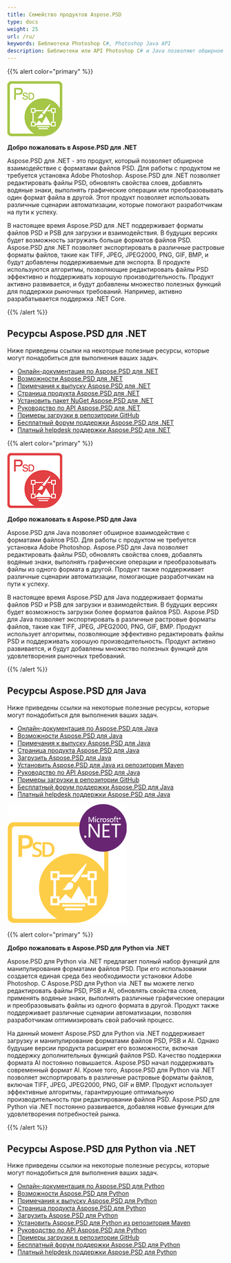 ```yaml
---
title: Семейство продуктов Aspose.PSD
type: docs
weight: 25
url: /ru/
keywords: Библиотека Photoshop C#, Photoshop Java API
description: Библиотеки или API Photoshop C# и Java позволяют обширное взаимодействие с форматами файлов PSD. Эти продукты не требуют установки Adobe Photoshop и поддерживают форматы файлов PSD и PSB для загрузки, взаимодействия и преобразования их в различные растровые форматы файлов, такие как TIFF, JPEG, JPEG2000, PNG, GIF и BMP.
---
```


{{% alert color="primary" %}} 

**![Логотип продукта Aspose.PSD для .NET](home_1.png)**

**Добро пожаловать в Aspose.PSD для .NET**

Aspose.PSD для .NET - это продукт, который позволяет обширное взаимодействие с форматами файлов PSD. Для работы с продуктом не требуется установка Adobe Photoshop. Aspose.PSD для .NET позволяет редактировать файлы PSD, обновлять свойства слоев, добавлять водяные знаки, выполнять графические операции или преобразовывать один формат файла в другой. Этот продукт позволяет использовать различные сценарии автоматизации, которые помогают разработчикам на пути к успеху.

В настоящее время Aspose.PSD для .NET поддерживает форматы файлов PSD и PSB для загрузки и взаимодействия. В будущих версиях будет возможность загружать больше форматов файлов PSD. Aspose.PSD для .NET позволяет экспортировать в различные растровые форматы файлов, такие как TIFF, JPEG, JPEG2000, PNG, GIF, BMP, и будут добавлены поддерживаемые для экспорта. В продукте используются алгоритмы, позволяющие редактировать файлы PSD эффективно и поддерживать хорошую производительность. Продукт активно развивается, и будут добавлены множество полезных функций для поддержки рыночных требований. Например, активно разрабатывается поддержка .NET Core.

{{% /alert %}} 

## **Ресурсы Aspose.PSD для .NET**

Ниже приведены ссылки на некоторые полезные ресурсы, которые могут понадобиться для выполнения ваших задач.

- [Онлайн-документация по Aspose.PSD для .NET](/psd/ru/net/)
- [Возможности Aspose.PSD для .NET](/psd/ru/net/features/)
- [Примечания к выпуску Aspose.PSD для .NET](/psd/ru/net/release-notes/)
- [Страница продукта Aspose.PSD для .NET](https://products.aspose.com/psd/net)
- [Установить пакет NuGet Aspose.PSD для .NET](https://www.nuget.org/packages/Aspose.PSD/)
- [Руководство по API Aspose.PSD для .NET](https://reference.aspose.com/net/psd)
- [Примеры загрузки в репозитории GitHub](https://github.com/aspose-psd/Aspose.PSD-for-.NET)
- [Бесплатный форум поддержки Aspose.PSD для .NET](https://forum.aspose.com/c/psd)
- [Платный helpdesk поддержки Aspose.PSD для .NET](https://helpdesk.aspose.com/)

{{% alert color="primary" %}} 

**![Логотип продукта Aspose.PSD для Java](aspose-psd-for-java-home_1.png)**

**Добро пожаловать в Aspose.PSD для Java**

Aspose.PSD для Java позволяет обширное взаимодействие с форматами файлов PSD. Для работы с продуктом не требуется установка Adobe Photoshop. Aspose.PSD для Java позволяет редактировать файлы PSD, обновлять свойства слоев, добавлять водяные знаки, выполнять графические операции и преобразовывать файлы из одного формата в другой. Продукт также поддерживает различные сценарии автоматизации, помогающие разработчикам на пути к успеху.

В настоящее время Aspose.PSD для Java поддерживает форматы файлов PSD и PSB для загрузки и взаимодействия. В будущих версиях будет возможность загрузки более форматов файлов PSD. Aspose.PSD для Java позволяет экспортировать в различные растровые форматы файлов, такие как TIFF, JPEG, JPEG2000, PNG, GIF, BMP. Продукт использует алгоритмы, позволяющие эффективно редактировать файлы PSD и поддерживать хорошую производительность. Продукт активно развивается, и будут добавлены множество полезных функций для удовлетворения рыночных требований.

{{% /alert %}} 

## **Ресурсы Aspose.PSD для Java**

Ниже приведены ссылки на некоторые полезные ресурсы, которые могут понадобиться для выполнения ваших задач.

- [Онлайн-документация по Aspose.PSD для Java](/psd/ru/java/)
- [Возможности Aspose.PSD для Java](/psd/ru/java/features/)
- [Примечания к выпуску Aspose.PSD для Java](/psd/ru/java/release-notes/)
- [Страница продукта Aspose.PSD для Java](https://products.aspose.com/psd/java)
- [Загрузить Aspose.PSD для Java](https://repository.aspose.com/webapp/#/artifacts/browse/tree/General/repo/com/aspose/aspose-psd)
- [Установить Aspose.PSD для Java из репозитория Maven](/psd/ru/java/installation/)
- [Руководство по API Aspose.PSD для Java](https://reference.aspose.com/java/psd)
- [Примеры загрузки в репозитории GitHub](https://github.com/aspose-psd/Aspose.PSD-for-Java)
- [Бесплатный форум поддержки Aspose.PSD для Java](https://forum.aspose.com/c/psd)
- [Платный helpdesk поддержки Aspose.PSD для Java](https://helpdesk.aspose.com/)

![Логотип продукта Aspose.PSD для Python via .NET](aspose-psd-for-python-home_1.png)

{{% alert color="primary" %}} 

**Добро пожаловать в Aspose.PSD для Python via .NET**

Aspose.PSD для Python via .NET предлагает полный набор функций для манипулирования форматами файлов PSD. При его использовании создается единая среда без необходимости установки Adobe Photoshop. С Aspose.PSD для Python via .NET вы можете легко редактировать файлы PSD, PSB и AI, обновлять свойства слоев, применять водяные знаки, выполнять различные графические операции и преобразовывать файлы из одного формата в другой. Продукт также поддерживает различные сценарии автоматизации, позволяя разработчикам оптимизировать свой рабочий процесс.

На данный момент Aspose.PSD для Python via .NET поддерживает загрузку и манипулирование форматами файлов PSD, PSB и AI. Однако будущие версии продукта расширят его возможности, включая поддержку дополнительных функций файлов PSD. Качество поддержки формата AI постоянно повышается. Aspose.PSD начал поддерживать современный формат AI. Кроме того, Aspose.PSD для Python via .NET позволяет экспортировать в различные растровые форматы файлов, включая TIFF, JPEG, JPEG2000, PNG, GIF и BMP. Продукт использует эффективные алгоритмы, гарантирующие оптимальную производительность при редактировании файлов PSD. Aspose.PSD для Python via .NET постоянно развивается, добавляя новые функции для удовлетворения потребностей рынка.

{{% /alert %}} 

## **Ресурсы Aspose.PSD для Python via .NET**

Ниже приведены ссылки на некоторые полезные ресурсы, которые могут понадобиться для выполнения ваших задач.

- [Онлайн-документация по Aspose.PSD для Python](/psd/ru/python-net/)
- [Возможности Aspose.PSD для Python](/psd/ru/python-net/features/)
- [Примечания к выпуску Aspose.PSD для Python](/psd/ru/python-net/release-notes/)
- [Страница продукта Aspose.PSD для Python](https://products.aspose.com/psd/python-net)
- [Загрузить Aspose.PSD для Python](https://repository.aspose.com/webapp/#/artifacts/browse/tree/General/repo/com/aspose/aspose-psd)
- [Установить Aspose.PSD для Python из репозитория Maven](/psd/ru/python-net/installation/)
- [Руководство по API Aspose.PSD для Python](https://reference.aspose.com/python-net/psd)
- [Примеры загрузки в репозитории GitHub](https://github.com/aspose-psd/Aspose.PSD-for-Python-Net)
- [Бесплатный форум поддержки Aspose.PSD для Python](https://forum.aspose.com/c/psd)
- [Платный helpdesk поддержки Aspose.PSD для Python](https://helpdesk.aspose.com/)
